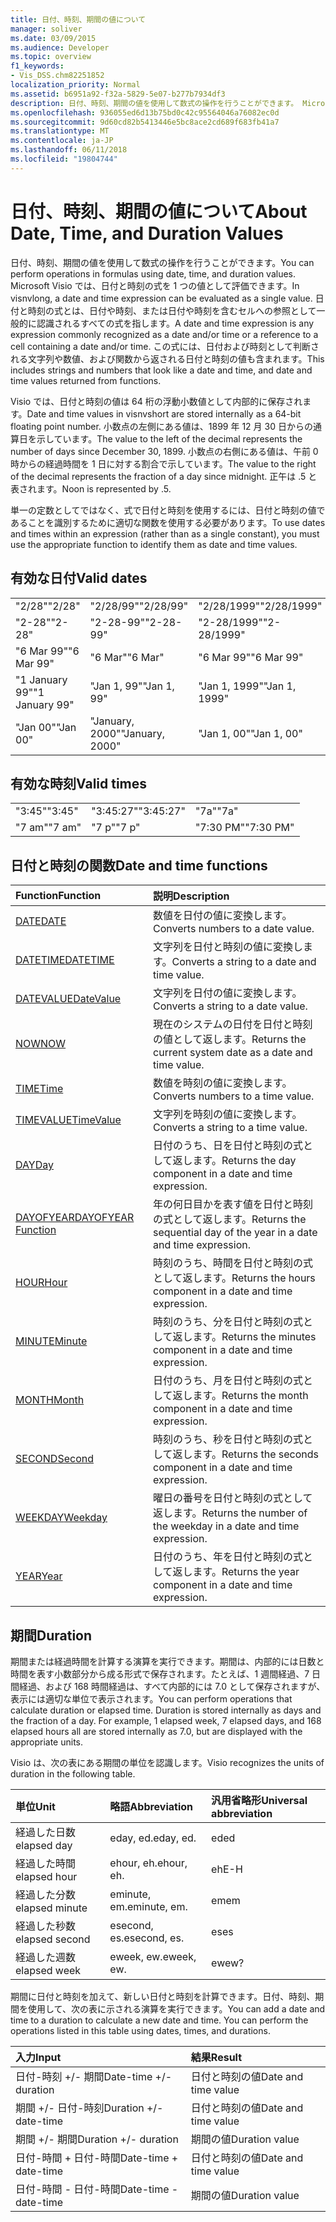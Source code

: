 ```yaml
---
title: 日付、時刻、期間の値について
manager: soliver
ms.date: 03/09/2015
ms.audience: Developer
ms.topic: overview
f1_keywords:
- Vis_DSS.chm82251852
localization_priority: Normal
ms.assetid: b6951a92-f32a-5829-5e07-b277b7934df3
description: 日付、時刻、期間の値を使用して数式の操作を行うことができます。 Microsoft Visio では、日付と時刻の式を 1 つの値として評価できます。 日付と時刻の式とは、日付や時刻、または日付や時刻を含むセルへの参照として一般的に認識されるすべての式を指します。 この式には、日付および時刻として判断される文字列や数値、および関数から返される日付と時刻の値も含まれます。
ms.openlocfilehash: 936055ed6d13b75bd0c42c95564046a76082ec0d
ms.sourcegitcommit: 9d60cd82b5413446e5bc8ace2cd689f683fb41a7
ms.translationtype: MT
ms.contentlocale: ja-JP
ms.lasthandoff: 06/11/2018
ms.locfileid: "19804744"
---
```

# <a name="about-date-time-and-duration-values"></a><span data-ttu-id="2dc06-106">日付、時刻、期間の値について</span><span class="sxs-lookup"><span data-stu-id="2dc06-106">About Date, Time, and Duration Values</span></span>

<span data-ttu-id="2dc06-107">日付、時刻、期間の値を使用して数式の操作を行うことができます。</span><span class="sxs-lookup"><span data-stu-id="2dc06-107">You can perform operations in formulas using date, time, and duration values.</span></span> <span data-ttu-id="2dc06-108">Microsoft Visio では、日付と時刻の式を 1 つの値として評価できます。</span><span class="sxs-lookup"><span data-stu-id="2dc06-108">In visnvlong, a date and time expression can be evaluated as a single value.</span></span> <span data-ttu-id="2dc06-109">日付と時刻の式とは、日付や時刻、または日付や時刻を含むセルへの参照として一般的に認識されるすべての式を指します。</span><span class="sxs-lookup"><span data-stu-id="2dc06-109">A date and time expression is any expression commonly recognized as a date and/or time or a reference to a cell containing a date and/or time.</span></span> <span data-ttu-id="2dc06-110">この式には、日付および時刻として判断される文字列や数値、および関数から返される日付と時刻の値も含まれます。</span><span class="sxs-lookup"><span data-stu-id="2dc06-110">This includes strings and numbers that look like a date and time, and date and time values returned from functions.</span></span>
  
<span data-ttu-id="2dc06-111">Visio では、日付と時刻の値は 64 桁の浮動小数値として内部的に保存されます。</span><span class="sxs-lookup"><span data-stu-id="2dc06-111">Date and time values in visnvshort are stored internally as a 64-bit floating point number.</span></span> <span data-ttu-id="2dc06-112">小数点の左側にある値は、1899 年 12 月 30 日からの通算日を示しています。</span><span class="sxs-lookup"><span data-stu-id="2dc06-112">The value to the left of the decimal represents the number of days since December 30, 1899.</span></span> <span data-ttu-id="2dc06-113">小数点の右側にある値は、午前 0 時からの経過時間を 1 日に対する割合で示しています。</span><span class="sxs-lookup"><span data-stu-id="2dc06-113">The value to the right of the decimal represents the fraction of a day since midnight.</span></span> <span data-ttu-id="2dc06-114">正午は .5 と表されます。</span><span class="sxs-lookup"><span data-stu-id="2dc06-114">Noon is represented by .5.</span></span>
  
<span data-ttu-id="2dc06-115">単一の定数としてではなく、式で日付と時刻を使用するには、日付と時刻の値であることを識別するために適切な関数を使用する必要があります。</span><span class="sxs-lookup"><span data-stu-id="2dc06-115">To use dates and times within an expression (rather than as a single constant), you must use the appropriate function to identify them as date and time values.</span></span>
  
## <a name="valid-dates"></a><span data-ttu-id="2dc06-116">有効な日付</span><span class="sxs-lookup"><span data-stu-id="2dc06-116">Valid dates</span></span>

||||
|:-----|:-----|:-----|
| <span data-ttu-id="2dc06-117">"2/28"</span><span class="sxs-lookup"><span data-stu-id="2dc06-117">"2/28"</span></span>  <br/> | <span data-ttu-id="2dc06-118">"2/28/99"</span><span class="sxs-lookup"><span data-stu-id="2dc06-118">"2/28/99"</span></span>  <br/> | <span data-ttu-id="2dc06-119">"2/28/1999"</span><span class="sxs-lookup"><span data-stu-id="2dc06-119">"2/28/1999"</span></span>  <br/> |
| <span data-ttu-id="2dc06-120">"2-28"</span><span class="sxs-lookup"><span data-stu-id="2dc06-120">"2-28"</span></span>  <br/> | <span data-ttu-id="2dc06-121">"2-28-99"</span><span class="sxs-lookup"><span data-stu-id="2dc06-121">"2-28-99"</span></span>  <br/> | <span data-ttu-id="2dc06-122">"2-28/1999"</span><span class="sxs-lookup"><span data-stu-id="2dc06-122">"2-28/1999"</span></span>  <br/> |
| <span data-ttu-id="2dc06-123">"6 Mar 99"</span><span class="sxs-lookup"><span data-stu-id="2dc06-123">"6 Mar 99"</span></span>  <br/> | <span data-ttu-id="2dc06-124">"6 Mar"</span><span class="sxs-lookup"><span data-stu-id="2dc06-124">"6 Mar"</span></span>  <br/> | <span data-ttu-id="2dc06-125">"6 Mar 99"</span><span class="sxs-lookup"><span data-stu-id="2dc06-125">"6 Mar 99"</span></span>  <br/> |
| <span data-ttu-id="2dc06-126">"1 January 99"</span><span class="sxs-lookup"><span data-stu-id="2dc06-126">"1 January 99"</span></span>  <br/> | <span data-ttu-id="2dc06-127">"Jan 1, 99"</span><span class="sxs-lookup"><span data-stu-id="2dc06-127">"Jan 1, 99"</span></span>  <br/> | <span data-ttu-id="2dc06-128">"Jan 1, 1999"</span><span class="sxs-lookup"><span data-stu-id="2dc06-128">"Jan 1, 1999"</span></span>  <br/> |
| <span data-ttu-id="2dc06-129">"Jan 00"</span><span class="sxs-lookup"><span data-stu-id="2dc06-129">"Jan 00"</span></span>  <br/> | <span data-ttu-id="2dc06-130">"January, 2000"</span><span class="sxs-lookup"><span data-stu-id="2dc06-130">"January, 2000"</span></span>  <br/> | <span data-ttu-id="2dc06-131">"Jan 1, 00"</span><span class="sxs-lookup"><span data-stu-id="2dc06-131">"Jan 1, 00"</span></span>  <br/> |
   
## <a name="valid-times"></a><span data-ttu-id="2dc06-132">有効な時刻</span><span class="sxs-lookup"><span data-stu-id="2dc06-132">Valid times</span></span>

||||
|:-----|:-----|:-----|
| <span data-ttu-id="2dc06-133">"3:45"</span><span class="sxs-lookup"><span data-stu-id="2dc06-133">"3:45"</span></span>  <br/> | <span data-ttu-id="2dc06-134">"3:45:27"</span><span class="sxs-lookup"><span data-stu-id="2dc06-134">"3:45:27"</span></span>  <br/> | <span data-ttu-id="2dc06-135">"7a"</span><span class="sxs-lookup"><span data-stu-id="2dc06-135">"7a"</span></span>  <br/> |
| <span data-ttu-id="2dc06-136">"7 am"</span><span class="sxs-lookup"><span data-stu-id="2dc06-136">"7 am"</span></span>  <br/> | <span data-ttu-id="2dc06-137">"7 p"</span><span class="sxs-lookup"><span data-stu-id="2dc06-137">"7 p"</span></span>  <br/> | <span data-ttu-id="2dc06-138">"7:30 PM"</span><span class="sxs-lookup"><span data-stu-id="2dc06-138">"7:30 PM"</span></span>  <br/> |
   
## <a name="date-and-time-functions"></a><span data-ttu-id="2dc06-139">日付と時刻の関数</span><span class="sxs-lookup"><span data-stu-id="2dc06-139">Date and time functions</span></span>

|<span data-ttu-id="2dc06-140">**Function**</span><span class="sxs-lookup"><span data-stu-id="2dc06-140">**Function**</span></span>|<span data-ttu-id="2dc06-141">**説明**</span><span class="sxs-lookup"><span data-stu-id="2dc06-141">**Description**</span></span>|
|:-----|:-----|
|[<span data-ttu-id="2dc06-142">DATE</span><span class="sxs-lookup"><span data-stu-id="2dc06-142">DATE</span></span>](date-function-visioshapesheet.md) <br/> | <span data-ttu-id="2dc06-143">数値を日付の値に変換します。</span><span class="sxs-lookup"><span data-stu-id="2dc06-143">Converts numbers to a date value.</span></span>  <br/> |
|[<span data-ttu-id="2dc06-144">DATETIME</span><span class="sxs-lookup"><span data-stu-id="2dc06-144">DATETIME</span></span>](datetime-function.md) <br/> | <span data-ttu-id="2dc06-145">文字列を日付と時刻の値に変換します。</span><span class="sxs-lookup"><span data-stu-id="2dc06-145">Converts a string to a date and time value.</span></span>  <br/> |
|[<span data-ttu-id="2dc06-146">DATEVALUE</span><span class="sxs-lookup"><span data-stu-id="2dc06-146">DateValue</span></span>](datevalue-function-visioshapesheet.md) <br/> | <span data-ttu-id="2dc06-147">文字列を日付の値に変換します。</span><span class="sxs-lookup"><span data-stu-id="2dc06-147">Converts a string to a date value.</span></span>  <br/> |
|[<span data-ttu-id="2dc06-148">NOW</span><span class="sxs-lookup"><span data-stu-id="2dc06-148">NOW</span></span>](now-function-visioshapesheet.md) <br/> | <span data-ttu-id="2dc06-149">現在のシステムの日付を日付と時刻の値として返します。</span><span class="sxs-lookup"><span data-stu-id="2dc06-149">Returns the current system date as a date and time value.</span></span>  <br/> |
|[<span data-ttu-id="2dc06-150">TIME</span><span class="sxs-lookup"><span data-stu-id="2dc06-150">Time</span></span>](time-function-visioshapesheet.md) <br/> | <span data-ttu-id="2dc06-151">数値を時刻の値に変換します。</span><span class="sxs-lookup"><span data-stu-id="2dc06-151">Converts numbers to a time value.</span></span>  <br/> |
|[<span data-ttu-id="2dc06-152">TIMEVALUE</span><span class="sxs-lookup"><span data-stu-id="2dc06-152">TimeValue</span></span>](timevalue-function-visioshapesheet.md) <br/> | <span data-ttu-id="2dc06-153">文字列を時刻の値に変換します。</span><span class="sxs-lookup"><span data-stu-id="2dc06-153">Converts a string to a time value.</span></span>  <br/> |
|[<span data-ttu-id="2dc06-154">DAY</span><span class="sxs-lookup"><span data-stu-id="2dc06-154">Day</span></span>](day-function-visioshapesheet.md) <br/> | <span data-ttu-id="2dc06-155">日付のうち、日を日付と時刻の式として返します。</span><span class="sxs-lookup"><span data-stu-id="2dc06-155">Returns the day component in a date and time expression.</span></span>  <br/> |
|[<span data-ttu-id="2dc06-156">DAYOFYEAR</span><span class="sxs-lookup"><span data-stu-id="2dc06-156">DAYOFYEAR Function</span></span>](dayofyear-function.md) <br/> | <span data-ttu-id="2dc06-157">年の何日目かを表す値を日付と時刻の式として返します。</span><span class="sxs-lookup"><span data-stu-id="2dc06-157">Returns the sequential day of the year in a date and time expression.</span></span>  <br/> |
|[<span data-ttu-id="2dc06-158">HOUR</span><span class="sxs-lookup"><span data-stu-id="2dc06-158">Hour</span></span>](hour-function-visioshapesheet.md) <br/> | <span data-ttu-id="2dc06-159">時刻のうち、時間を日付と時刻の式として返します。</span><span class="sxs-lookup"><span data-stu-id="2dc06-159">Returns the hours component in a date and time expression.</span></span>  <br/> |
|[<span data-ttu-id="2dc06-160">MINUTE</span><span class="sxs-lookup"><span data-stu-id="2dc06-160">Minute</span></span>](minute-function-visioshapesheet.md) <br/> | <span data-ttu-id="2dc06-161">時刻のうち、分を日付と時刻の式として返します。</span><span class="sxs-lookup"><span data-stu-id="2dc06-161">Returns the minutes component in a date and time expression.</span></span>  <br/> |
|[<span data-ttu-id="2dc06-162">MONTH</span><span class="sxs-lookup"><span data-stu-id="2dc06-162">Month</span></span>](month-function-visioshapesheet.md) <br/> | <span data-ttu-id="2dc06-163">日付のうち、月を日付と時刻の式として返します。</span><span class="sxs-lookup"><span data-stu-id="2dc06-163">Returns the month component in a date and time expression.</span></span>  <br/> |
|[<span data-ttu-id="2dc06-164">SECOND</span><span class="sxs-lookup"><span data-stu-id="2dc06-164">Second</span></span>](second-function-visioshapesheet.md) <br/> | <span data-ttu-id="2dc06-165">時刻のうち、秒を日付と時刻の式として返します。</span><span class="sxs-lookup"><span data-stu-id="2dc06-165">Returns the seconds component in a date and time expression.</span></span>  <br/> |
|[<span data-ttu-id="2dc06-166">WEEKDAY</span><span class="sxs-lookup"><span data-stu-id="2dc06-166">Weekday</span></span>](weekday-function-visioshapesheet.md) <br/> | <span data-ttu-id="2dc06-167">曜日の番号を日付と時刻の式として返します。</span><span class="sxs-lookup"><span data-stu-id="2dc06-167">Returns the number of the weekday in a date and time expression.</span></span>  <br/> |
|[<span data-ttu-id="2dc06-168">YEAR</span><span class="sxs-lookup"><span data-stu-id="2dc06-168">Year</span></span>](year-function-visioshapesheet.md) <br/> | <span data-ttu-id="2dc06-169">日付のうち、年を日付と時刻の式として返します。</span><span class="sxs-lookup"><span data-stu-id="2dc06-169">Returns the year component in a date and time expression.</span></span>  <br/> |
   
## <a name="duration"></a><span data-ttu-id="2dc06-170">期間</span><span class="sxs-lookup"><span data-stu-id="2dc06-170">Duration</span></span>

<span data-ttu-id="2dc06-p104">期間または経過時間を計算する演算を実行できます。期間は、内部的には日数と時間を表す小数部分から成る形式で保存されます。たとえば、1 週間経過、7 日間経過、および 168 時間経過は、すべて内部的には 7.0 として保存されますが、表示には適切な単位で表示されます。</span><span class="sxs-lookup"><span data-stu-id="2dc06-p104">You can perform operations that calculate duration or elapsed time. Duration is stored internally as days and the fraction of a day. For example, 1 elapsed week, 7 elapsed days, and 168 elapsed hours all are stored internally as 7.0, but are displayed with the appropriate units.</span></span>
  
<span data-ttu-id="2dc06-174">Visio は、次の表にある期間の単位を認識します。</span><span class="sxs-lookup"><span data-stu-id="2dc06-174">Visio recognizes the units of duration in the following table.</span></span>
  
|<span data-ttu-id="2dc06-175">**単位**</span><span class="sxs-lookup"><span data-stu-id="2dc06-175">**Unit**</span></span>|<span data-ttu-id="2dc06-176">**略語**</span><span class="sxs-lookup"><span data-stu-id="2dc06-176">**Abbreviation**</span></span>|<span data-ttu-id="2dc06-177">**汎用省略形**</span><span class="sxs-lookup"><span data-stu-id="2dc06-177">**Universal abbreviation**</span></span>|
|:-----|:-----|:-----|
| <span data-ttu-id="2dc06-178">経過した日数</span><span class="sxs-lookup"><span data-stu-id="2dc06-178">elapsed day</span></span>  <br/> | <span data-ttu-id="2dc06-179">eday, ed.</span><span class="sxs-lookup"><span data-stu-id="2dc06-179">eday, ed.</span></span>  <br/> | <span data-ttu-id="2dc06-180">ed</span><span class="sxs-lookup"><span data-stu-id="2dc06-180">ed</span></span>  <br/> |
| <span data-ttu-id="2dc06-181">経過した時間</span><span class="sxs-lookup"><span data-stu-id="2dc06-181">elapsed hour</span></span>  <br/> | <span data-ttu-id="2dc06-182">ehour, eh.</span><span class="sxs-lookup"><span data-stu-id="2dc06-182">ehour, eh.</span></span>  <br/> | <span data-ttu-id="2dc06-183">eh</span><span class="sxs-lookup"><span data-stu-id="2dc06-183">E-H</span></span>  <br/> |
| <span data-ttu-id="2dc06-184">経過した分数</span><span class="sxs-lookup"><span data-stu-id="2dc06-184">elapsed minute</span></span>  <br/> | <span data-ttu-id="2dc06-185">eminute, em.</span><span class="sxs-lookup"><span data-stu-id="2dc06-185">eminute, em.</span></span>  <br/> | <span data-ttu-id="2dc06-186">em</span><span class="sxs-lookup"><span data-stu-id="2dc06-186">em</span></span>  <br/> |
| <span data-ttu-id="2dc06-187">経過した秒数</span><span class="sxs-lookup"><span data-stu-id="2dc06-187">elapsed second</span></span>  <br/> | <span data-ttu-id="2dc06-188">esecond, es.</span><span class="sxs-lookup"><span data-stu-id="2dc06-188">esecond, es.</span></span>  <br/> | <span data-ttu-id="2dc06-189">es</span><span class="sxs-lookup"><span data-stu-id="2dc06-189">es</span></span>  <br/> |
| <span data-ttu-id="2dc06-190">経過した週数</span><span class="sxs-lookup"><span data-stu-id="2dc06-190">elapsed week</span></span>  <br/> | <span data-ttu-id="2dc06-191">eweek, ew.</span><span class="sxs-lookup"><span data-stu-id="2dc06-191">eweek, ew.</span></span>  <br/> | <span data-ttu-id="2dc06-192">ew</span><span class="sxs-lookup"><span data-stu-id="2dc06-192">ew?</span></span>  <br/> |
   
<span data-ttu-id="2dc06-p105">期間に日付と時刻を加えて、新しい日付と時刻を計算できます。日付、時刻、期間を使用して、次の表に示される演算を実行できます。</span><span class="sxs-lookup"><span data-stu-id="2dc06-p105">You can add a date and time to a duration to calculate a new date and time. You can perform the operations listed in this table using dates, times, and durations.</span></span>
  
|<span data-ttu-id="2dc06-195">**入力**</span><span class="sxs-lookup"><span data-stu-id="2dc06-195">**Input**</span></span>|<span data-ttu-id="2dc06-196">**結果**</span><span class="sxs-lookup"><span data-stu-id="2dc06-196">**Result**</span></span>|
|:-----|:-----|
| <span data-ttu-id="2dc06-197">日付-時刻 +/- 期間</span><span class="sxs-lookup"><span data-stu-id="2dc06-197">Date-time +/- duration</span></span>  <br/> | <span data-ttu-id="2dc06-198">日付と時刻の値</span><span class="sxs-lookup"><span data-stu-id="2dc06-198">Date and time value</span></span>  <br/> |
| <span data-ttu-id="2dc06-199">期間 +/- 日付-時刻</span><span class="sxs-lookup"><span data-stu-id="2dc06-199">Duration +/- date-time</span></span>  <br/> | <span data-ttu-id="2dc06-200">日付と時刻の値</span><span class="sxs-lookup"><span data-stu-id="2dc06-200">Date and time value</span></span>  <br/> |
| <span data-ttu-id="2dc06-201">期間 +/- 期間</span><span class="sxs-lookup"><span data-stu-id="2dc06-201">Duration +/- duration</span></span>  <br/> | <span data-ttu-id="2dc06-202">期間の値</span><span class="sxs-lookup"><span data-stu-id="2dc06-202">Duration value</span></span>  <br/> |
| <span data-ttu-id="2dc06-203">日付-時間 + 日付-時間</span><span class="sxs-lookup"><span data-stu-id="2dc06-203">Date-time + date-time</span></span>  <br/> | <span data-ttu-id="2dc06-204">日付と時刻の値</span><span class="sxs-lookup"><span data-stu-id="2dc06-204">Date and time value</span></span>  <br/> |
| <span data-ttu-id="2dc06-205">日付-時間 - 日付-時間</span><span class="sxs-lookup"><span data-stu-id="2dc06-205">Date-time - date-time</span></span>  <br/> | <span data-ttu-id="2dc06-206">期間の値</span><span class="sxs-lookup"><span data-stu-id="2dc06-206">Duration value</span></span>  <br/> |
   

